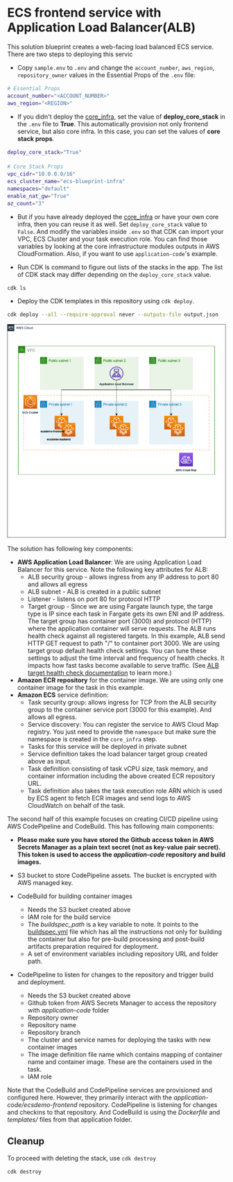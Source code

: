 # ECS frontend service with Application Load Balancer(ALB)

This solution blueprint creates a web-facing load balanced ECS service. There are two steps to deploying this servic

* Copy `sample.env` to `.env` and change the `account_number`, `aws_region`, `repository_owner` values in the Essential Props of the `.env` file:
```bash
# Essential Props
account_number="<ACCOUNT_NUMBER>"
aws_region="<REGION>"
```

* If you didn't deploy the [core_infra](../core_infra/README.md), set the value of **deploy_core_stack** in the `.env` file to **True**. This automatically provision not only frontend service, but also core infra. In this case, you can set the values of **core stack props**.
```bash
deploy_core_stack="True"

# Core Stack Props
vpc_cidr="10.0.0.0/16"
ecs_cluster_name="ecs-blueprint-infra"
namespaces="default"
enable_nat_gw="True"
az_count="3"
```

* But if you have already deployed the [core_infra](../core_infra/README.md) or have your own core infra, then you can reuse it as well. Set `deploy_core_stack` value to `False`. And modify the variables inside `.env` so that CDK can import your VPC, ECS Cluster and your task execution role. You can find those variables by looking at the core infrastructure modules outputs in AWS CloudFormation. Also, if you want to use `application-code`'s example.

* Run CDK ls command to figure out lists of the stacks in the app. The list of CDK stack may differ depending on the `deploy_core_stack` value.
```bash
cdk ls
```

* Deploy the CDK templates in this repository using `cdk deploy`.

```bash
cdk deploy --all --require-approval never --outputs-file output.json
```

<p align="center">
  <img src="../../docs/lb-service.png"/>
</p>

The solution has following key components:

* **AWS Application Load Balancer**: We are using Application Load Balancer for this service. Note the following key attributes for ALB:
  * ALB security group - allows ingress from any IP address to port 80 and allows all egress
  * ALB subnet - ALB is created in a public subnet
  * Listener - listens on port 80 for protocol HTTP
  * Target group - Since we are using Fargate launch type, the targe type is IP since each task in Fargate gets its own ENI and IP address. The target group has container port (3000) and protocol (HTTP) where the application container will serve requests. The ALB runs health check against all registered targets. In this example, ALB send HTTP GET request to path "/" to container port 3000. We are using target group default health check settings. You can tune these settings to adjust the time interval and frequency of health checks. It impacts how fast tasks become available to serve traffic. (See [ALB target health check documentation](https://docs.aws.amazon.com/elasticloadbalancing/latest/application/target-group-health-checks.html) to learn more.)
* **Amazon ECR repository** for the container image. We are using only one container image for the task in this example.
* **Amazon ECS** service definition:
  * Task security group: allows ingress for TCP from the ALB security group to the container service port (3000 for this example). And allows all egress.
  * Service discovery: You can register the service to AWS Cloud Map registry. You just need to provide the `namespace` but make sure the namespace is created in the `core_infra` step.
  * Tasks for this service will be deployed in private subnet
  * Service definition takes the load balancer target group created above as input.
  * Task definition consisting of task vCPU size, task memory, and container information including the above created ECR repository URL.
  * Task definition also takes the task execution role ARN which is used by ECS agent to fetch ECR images and send logs to AWS CloudWatch on behalf of the task.

The second half of this example focuses on creating CI/CD pipeline using AWS CodePipeline and CodeBuild. This has following main components:

* **Please make sure you have stored the Github access token in AWS Secrets Manager as a plain text secret (not as key-value pair secret). This token is used to access the *application-code* repository and build images.**

* S3 bucket to store CodePipeline assets. The bucket is encrypted with AWS managed key.
* CodeBuild for building container images
  * Needs the S3 bucket created above
  * IAM role for the build service
  * The *buildspec_path* is a key variable to note. It points to the [buildspec.yml](https://github.com/aws-ia/ecs-blueprints/blob/main/application-code/ecsdemo-frontend/templates/buildspec.yml) file which has all the instructions not only for building the container but also for pre-build processing and post-build artifacts preparation required for deployment.
  * A set of environment variables including repository URL and folder path.
* CodePipeline to listen for changes to the repository and trigger build and deployment.
  * Needs the S3 bucket created above
  * Github token from AWS Secrets Manager to access the repository with *application-code* folder
  * Repository owner
  * Repository name
  * Repository branch
  * The cluster and service names for deploying the tasks with new container images
  * The image definition file name which contains mapping of container name and container image. These are the containers used in the task.
  * IAM role

Note that the CodeBuild and CodePipeline services are provisioned and configured here. However, they primarily interact with the *application-code/ecsdemo-frontend* repository. CodePipeline is listening for changes and checkins to that repository. And CodeBuild is using the *Dockerfile* and *templates/* files from that application folder.

## Cleanup
To proceed with deleting the stack, use `cdk destroy`
```bash
cdk destroy
```
